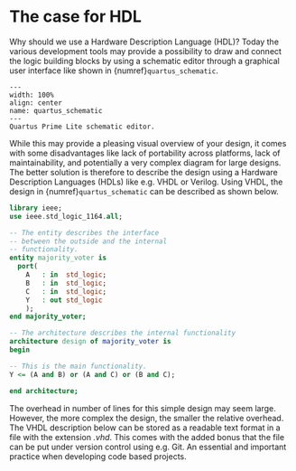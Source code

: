 # The case for HDL 

Why should we use a Hardware Description Language (HDL)? Today the various development tools may provide a possibility to draw and connect the logic building blocks by using a schematic editor through a graphical user interface like shown in {numref}`quartus_schematic`.


```{figure} ../images/quartus_schematic.png
---
width: 100%
align: center
name: quartus_schematic
---
Quartus Prime Lite schematic editor.
```


While this may provide a pleasing visual overview of your design, it comes with some disadvantages like lack of portability across platforms, lack of maintainability, and potentially a very complex diagram for large designs. The better solution is therefore to describe the design using a Hardware Description Languages (HDLs) like e.g. VHDL or Verilog. Using VHDL, the design in {numref}`quartus_schematic` can be described as shown below.

```vhdl
library ieee;
use ieee.std_logic_1164.all;

-- The entity describes the interface
-- between the outside and the internal
-- functionality.
entity majority_voter is
  port(
    A   : in  std_logic;
    B   : in  std_logic;
    C   : in  std_logic;
    Y   : out std_logic
    );
end majority_voter;

-- The architecture describes the internal functionality
architecture design of majority_voter is
begin

-- This is the main functionality.
Y <= (A and B) or (A and C) or (B and C);

end architecture;
```

The overhead in number of lines for this simple design may seem large.  However, the more complex the design, the smaller the relative overhead. The VHDL description below can be stored as a readable text format in a file with the extension *.vhd*. This comes with the added bonus that the file can be put under version control using e.g. Git. An essential and important practice when developing code based projects.
